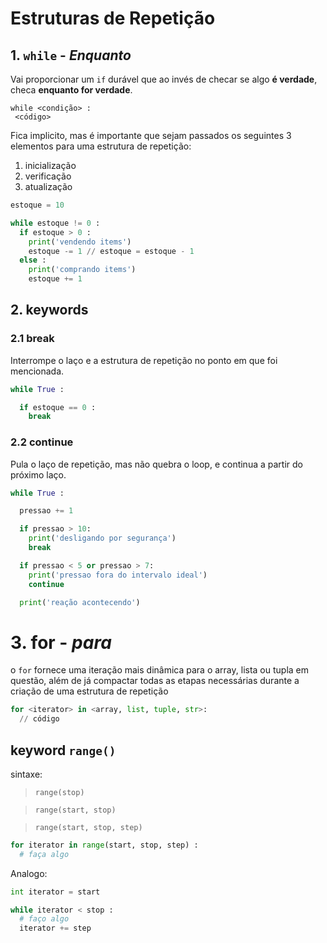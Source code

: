 # Estruturas de Repetição

## 1. `while` - *Enquanto*

Vai proporcionar um `if` durável que ao invés de checar se algo **é verdade**, checa **enquanto for verdade**.

 ```
 while <condição> :
  <código>
 ```

Fica implicito, mas é importante que sejam passados os seguintes 3 elementos para uma estrutura de repetição:

1. inicialização
2. verificação
3. atualização

```py
estoque = 10

while estoque != 0 :
  if estoque > 0 : 
    print('vendendo items')
    estoque -= 1 // estoque = estoque - 1
  else :
    print('comprando items')
    estoque += 1
```

## 2. keywords

### 2.1 break

Interrompe o laço e a estrutura de repetição no ponto em que foi mencionada.

```py
while True :

  if estoque == 0 : 
    break

```

### 2.2 continue

Pula o laço de repetição, mas não quebra o loop, e continua a partir do próximo laço.

```py
while True :

  pressao += 1

  if pressao > 10:
    print('desligando por segurança')
    break

  if pressao < 5 or pressao > 7:
    print('pressao fora do intervalo ideal')
    continue

  print('reação acontecendo')
```

# 3. for - *para*

o `for` fornece uma iteração mais dinâmica para o array, lista ou tupla em questão, além de já compactar todas as etapas necessárias durante a criação de uma estrutura de repetição

```py
for <iterator> in <array, list, tuple, str>:
  // código
```

## keyword `range()`

sintaxe:

> `range(stop)`

> `range(start, stop)`

> `range(start, stop, step)`

```py
for iterator in range(start, stop, step) :
  # faça algo
```

Analogo:
```py
int iterator = start

while iterator < stop :
  # faço algo
  iterator += step
```